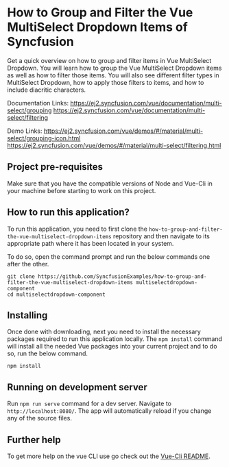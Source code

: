 # How to Group and Filter the Vue MultiSelect Dropdown Items of Syncfusion

Get a quick overview on how to group and filter items in Vue MultiSelect Dropdown. You will learn how to group the Vue MultiSelect Dropdown items as well as how to filter those items. You will also see different filter types in MultiSelect Dropdown, how to apply those filters to items, and how to include diacritic characters.

Documentation Links: 
https://ej2.syncfusion.com/vue/documentation/multi-select/grouping
https://ej2.syncfusion.com/vue/documentation/multi-select/filtering


Demo Links: 
https://ej2.syncfusion.com/vue/demos/#/material/multi-select/grouping-icon.html
https://ej2.syncfusion.com/vue/demos/#/material/multi-select/filtering.html


## Project pre-requisites
Make sure that you have the compatible versions of Node and Vue-Cli in your machine before starting to work on this project.

## How to run this application?
To run this application, you need to first clone the `how-to-group-and-filter-the-vue-multiselect-dropdown-items` repository and then navigate to its appropriate path where it has been located in your system.

To do so, open the command prompt and run the below commands one after the other.

```
git clone https://github.com/SyncfusionExamples/how-to-group-and-filter-the-vue-multiselect-dropdown-items multiselectdropdown-component
cd multiselectdropdown-component
```

## Installing
Once done with downloading, next you need to install the necessary packages required to run this application locally. The `npm install` command will install all the needed Vue packages into your current project and to do so, run the below command.

```
npm install
```

## Running on development server
Run `npm run serve` command for a dev server. Navigate to `http://localhost:8080/`. The app will automatically reload if you change any of the source files.

## Further help

To get more help on the vue CLI use go check out the [Vue-Cli README](https://github.com/vuejs/vue-cli/blob/master/README.md).